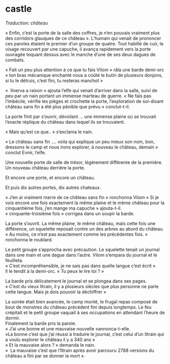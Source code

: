 # castle


*Traduction: château*


« Enfin, c’est la porte de la salle des coffres, je n’en pouvais vraiment plus des corridors glauques de ce château ». L’humain qui venait de prononcer ces paroles étaient le premier d’un groupe de quatre. Tout habillé de cuir, le visage recouvert par une capuche, il avança rapidement vers la porte ouvragée toquant dessus avec le manche d’une de ses deux dagues de combats.

« Fait un peu plus attention à ce que tu fais Vilom » râla une barde demi-orc « ton bras mécanique enchanté nous a coûté le butin de plusieurs donjons, si tu le détruis, c’est fini, tu resteras manchot »

«  Ilnerva a raison » ajouta l’elfe qui venait d’arriver dans la salle, suivi de peu par un nain portant un immense marteau de guerre. « Ne fais pas l’imbécile, vérifie les pièges et crochette la porte, l’exploration de soi-disant château sans fin a été plus pénible que prévu » conclut-t-il. 

La porte finit par s’ouvrir, dévoilant … une immense plaine où se trouvait l’exacte réplique du château dans lequel ils se trouvaient. 

« Mais qu’est ce que.. » s’exclama le nain.

« Le château sans fin …. voila qui explique un peu mieux son nom, bon, dressons le camp et nous irons explorer, à nouveau le château, demain » conclut Evnir, l’elfe. 


Une nouvelle porte de salle de trésor, légérement différente de la première. Un nouveau château derrière la porte.

Et encore une porte, et encore un château. 

Et puis dix autres portes, dix autres chateaux. 

« J’en ai vraiment marre de ce château sans fin » ronchonna Vilom « Si je vois encore une fois exactement la même plaine et le même château pour la cinquantième fois, j’en mange ma capuche » ajouta-t-il.  
« cinquante-troisième fois » corrigea dans un soupir la barde.  

La porte s’ouvrit. La même plaine, le même château, mais cette fois une différence, un squelette reposait contre un des arbres au abord du château.  
« Au moins, ce n’est pas exactement comme les précédentes fois. » ronchonna le roublard.  

Le petit groupe s’approcha avec précaution. Le squelette tenait un journal dans une main et une dague dans l’autre. Vilom s’empara du journal et le feuilleta.  
« C’est incompréhensible, je ne sais pas dans quelle langue c’est écrit »  
Il le tendit à la demi-orc. « Tu peux le lire toi ? »  

La barde pris délicatement le journal et se plongea dans ses pages.  
« C’est du vieux Iltrain, il y a plusieurs siècles que plus personne ne parle cette langue. Mais je dois pouvoir la déchiffrer »

La soirée était bien avancée, le camp monté, le frugal repas composé de bout de monstres du château précédent fini depuis longtemps. Le feu crépitait et le petit groupe vaquait à ses occupations en attendant l’heure de dormir.  
Finalement la barde pris la parole.  
« J’ai une bonne et  une mauvaise nouvelle »annonca-t-elle.  
«La bonne c’est que j’ai réussi à traduire le journal, c’est celui d’un Iltrain qui a voulu explorer le château il y a 340 ans »  
« Et la mauvaise alors ? » demanda le nain.   
«  La mauvaise c’est que l’Iltrain après avoir parcouru 2788 versions du château a fini par se donner la mort ».   
